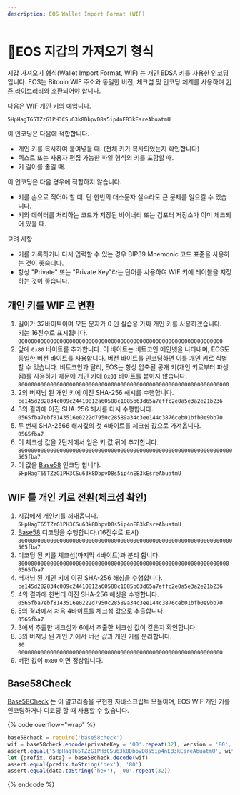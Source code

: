 ```yaml
---
description: EOS Wallet Import Format (WIF)
---
```


# EOS 지갑의 가져오기 형식

지갑 가져오기 형식(Wallet Import Format, WIF) 는 개인 EDSA 키를 사용한 인코딩입니다. EOS는 Bitcoin WIF 주소와 동일한 버전, 체크섬 및 인코딩 체계를 사용하며 [기존 라이브러리](https://en.bitcoin.it/wiki/Wallet\_import\_format)와 호환되어야 합니다.

다음은 WIF 개인 키의 예입니다.

```
5HpHagT65TZzG1PH3CSu63k8DbpvD8s5ip4nEB3kEsreAbuatmU
```

이 인코딩은 다음에 적합합니다.

* 개인 키를 복사하여 붙여넣을 때. (전체 키가 복사되었는지 확인합니다)
* 텍스트 또는 사용자 편집 가능한 파일 형식의 키를 포함할 때.&#x20;
* 키 길이를 줄일 때.&#x20;

이 인코딩은 다음 경우에 적합하지 않습니다.

* 키를 손으로 적어야 할 때. 단 한번의 대소문자 실수라도 큰 문제를 일으킬 수 있습니다.
* 키와 데이터를 처리하는 코드가 저장된 바이너리 또는 컴포터 저장소가 이미 체크되어 있을 때.

고려 사항

* 키를 기록하거나 다시 입력할 수 있는 경우 BIP39 Mnemonic 코드 표준을 사용하는 것이 좋습니다.&#x20;
* 항상 "Private" 또는 "Private Key"라는 단어를 사용하여 WIF 키에 레이블을 지정하는 것이 좋습니다.&#x20;

## 개인 키를 WIF 로 변환

1. 길이가 32바이트이며 모든 문자가 0 인 실습용 가짜 개인 키를 사용하겠습니다.\
   키는 16진수로 표시됩니다.\
   `0000000000000000000000000000000000000000000000000000000000000000`
2. 앞에 `0x80` 바이트를 추가합니다. 이 바이트는 비트코인 메인넷을 나타내며, EOS도 동일한 버전 바이트를 사용합니다. 버전 바이트를 인코딩하면 이를 개인 키로 식별할 수 있습니다. 비트코인과 달리, EOS는 항상 압축된 공개 키(개인 키로부터 파생됨)를 사용하기 때문에 개인 키에 `0x01` 바이트를 붙이지 않습니다.\
   `800000000000000000000000000000000000000000000000000000000000000000`
3. 2의 버저닝 된 개인 키에 이진 SHA-256 해시를 수행합니다.\
   `ce145d282834c009c24410812a60588c1085b63d65a7effc2e0a5e3a2e21b236`
4. 3의 결과에 이진 SHA-256 해시를 다시 수행합니다.\
   `0565fba7ebf8143516e0222d7950c28589a34c3ee144c3876ceb01bfb0e9bb70`
5. 두 번째 SHA-2566 해시값의 첫 4바이트를 체크섬 값으로 가져옵니다.\
   `0565fba7`
6. 이 체크섬 값을 2단계에서 얻은 키 값 뒤에 추가합니다.\
   `8000000000000000000000000000000000000000000000000000000000000000000565fba7`
7. 이 값을 [Base58](http://npmjs.com/package/bs58) 인코딩 합니다.\
   `5HpHagT65TZzG1PH3CSu63k8DbpvD8s5ip4nEB3kEsreAbuatmU`

## WIF 를 개인 키로 전환(체크섬 확인)

1. 지갑에서 개인키를 꺼내옵니다.\
   `5HpHagT65TZzG1PH3CSu63k8DbpvD8s5ip4nEB3kEsreAbuatmU`
2. [Base58](http://npmjs.com/package/bs58) 디코딩을 수행합니다.(16진수로 표시)\
   `8000000000000000000000000000000000000000000000000000000000000000000565fba7`
3. 디코딩 된 키를 체크섬(마지막 4바이트)과 분리 합니다.\
   `800000000000000000000000000000000000000000000000000000000000000000 0565fba7`
4. 버저닝 된 개인 키에 이진 SHA-256 해싱을 수행합니다.\
   `ce145d282834c009c24410812a60588c1085b63d65a7effc2e0a5e3a2e21b236`
5. 4의 결과에 한번더 이진 SHA-256 해싱을 수행합니다.\
   `0565fba7ebf8143516e0222d7950c28589a34c3ee144c3876ceb01bfb0e9bb70`
6. 5의 결과에서 처음 4바이트를 체크섬 값으로 추출합니다.\
   `0565fba7`
7. 3에서 추출한 체크섬과 6에서 추출한 체크섬 값이 같은지 확인합니다.
8. 3의 버저닝 된 개인 키에서 버전 값과 개인 키를 분리합니다.\
   `80`\
   `0000000000000000000000000000000000000000000000000000000000000000`
9. 버전 값이 `0x80` 이면 정상입니다.

## Base58Check

[Base58Check](https://www.npmjs.com/package/base58check) 는 이 알고리즘을 구현한 자바스크립트 모듈이며, EOS WIF 개인 키를 인코딩하거나 디코딩 할 때 사용할 수 있습니다.&#x20;

{% code overflow="wrap" %}
```javascript
base58check = require('base58check')
wif = base58check.encode(privateKey = '00'.repeat(32), version = '80', encoding = 'hex')
assert.equal('5HpHagT65TZzG1PH3CSu63k8DbpvD8s5ip4nEB3kEsreAbuatmU', wif)
let {prefix, data} = base58check.decode(wif)
assert.equal(prefix.toString('hex'), '80')
assert.equal(data.toString('hex'), '00'.repeat(32))
```
{% endcode %}
